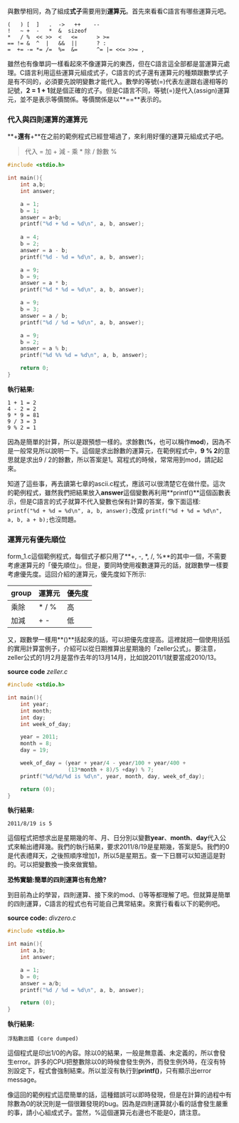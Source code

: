 與數學相同，為了組成**式子**需要用到**運算元**。首先來看看C語言有哪些運算元吧。

```
(   ) [  ]   .  ->   ++    --
!   ~ +  -   *  &  sizeof
*   / %  << >>  <   <=      > >=
== != &  ^  |   &&  ||      ? :
=  += -= *= /=  %=  &=      ^= |= <<= >>= ,
```

雖然也有像單詞一樣看起來不像運算元的東西，但在C語言這全部都是當運算元處理。C語言利用這些運算元組成式子，C語言的式子還有運算元的種類跟數學式子是有不同的，必須要先說明變數才能代入。數學的等號(=)代表左邊跟右邊相等的記號，**2 = 1 + 1**就是個正確的式子。但是C語言不同，等號(=)是代入(assign)運算元，並不是表示等價關係。等價關係是以**==**表示的。

### 代入與四則運算的運算元

**+**還有**+**在之前的範例程式已經登場過了，來利用好懂的運算元組成式子吧。

> 代入 =
> 加  +
> 減  -
> 乘  *
> 除  /
> 餘數 %

```cpp
#include <stdio.h>

int main(){
	int a,b;
	int answer;

	a = 1;
	b = 1;
	answer = a+b;
	printf("%d + %d = %d\n", a, b, answer);
	
	a = 4;
	b = 2;
	answer = a - b;
	printf("%d - %d = %d\n", a, b, answer);

	a = 9;
	b = 9;
	answer = a * b;
	printf("%d * %d = %d\n", a, b, answer);

	a = 9;
	b = 3;
	answer = a / b;
	printf("%d / %d = %d\n", a, b, answer);

	a = 9;
	b = 2;
	answer = a % b;
	printf("%d %% %d = %d\n", a, b, answer);

	return 0;
}
```
**執行結果:**
```
1 + 1 = 2
4 - 2 = 2
9 * 9 = 81
9 / 3 = 3
9 % 2 = 1
```
因為是簡單的計算，所以是跟預想一樣的。求餘數(**%**，也可以稱作**mod**)，因為不是一般常見所以說明一下。這個是求出餘數的運算元，在範例程式中，**9 % 2**的意思就是求出9 / 2的餘數，所以答案是1。寫程式的時候，常常用到mod，請記起來。

知道了這些事，再去讀第七章的ascii.c程式，應該可以很清楚它在做什麼。這次的範例程式，雖然我們把結果放入**answer**這個變數再利用**printf()**這個函數表示，但是C語言的式子就算不代入變數也保有計算的答案，像下面這樣:
`printf("%d + %d = %d\n", a, b, answer);`改成
`printf("%d + %d = %d\n", a, b, a + b);`也沒問題。

### 運算元有優先順位

form_1.c這個範例程式，每個式子都只用了**+, -, *, /, %**的其中一個，不需要考慮運算元的「優先順位」。但是，要同時使用複數運算元的話，就跟數學一樣要考慮優先度。這回介紹的運算元，優先度如下所示:

| group | 運算元 | 優先度 |
|-------|--------|--------|
| 乘除  | * / %  | 高     |
| 加減  | + -    | 低     |

又，跟數學一樣用**()**括起來的話，可以把優先度提高。這裡就把一個使用括弧的實用計算當例子，介紹可以從日期推算出星期幾的「zeller公式」。要注意，zeller公式的1月2月是當作去年的13月14月，比如說2011/1就要當成2010/13。

**source code**
*zeller.c*
```cpp
#include <stdio.h>

int main(){
	int year;
	int month;
	int day;
	int week_of_day;

	year = 2011;
	month = 8;
	day = 19;

	week_of_day = (year + year/4 - year/100 + year/400 + 
				   (13*month + 8)/5 +day) % 7;
	printf("%d/%d/%d is %d\n", year, month, day, week_of_day);

	return (0);
}
```
**執行結果:**
```
2011/8/19 is 5
```
這個程式把想求出是星期幾的年、月、日分別以變數**year**、**month**、**day**代入公式來輸出禮拜幾。我們的執行結果，要求2011/8/19是星期幾，答案是5。我們的0是代表禮拜天，之後照順序增加1，所以5是星期五。查一下日曆可以知道這是對的。可以把變數換一換來做實驗。

**恐怖實驗:簡單的四則運算也有危險?**

到目前為止的學習，四則運算、接下來的mod、()等等都理解了吧。但就算是簡單的四則運算，C語言的程式也有可能自己異常結束。來實行看看以下的範例吧。

**source code:**
*divzero.c*
```cpp
#include <stdio.h>

int main(){
	int a,b;
	int answer;

	a = 1;
	b = 0;
	answer = a/b;
	printf("%d / %d = %d\n", a, b, answer);

	return (0);
}
```

**執行結果:**
```
浮點數出錯 (core dumped)
```
這個程式是印出1/0的內容。除以0的結果，一般是無意義、未定義的，所以會發生error。許多的CPU把整數除以0的時候會發生例外，而發生例外時，在沒有特別設定下，程式會強制結束。所以並沒有執行到**printf()**，只有顯示出error message。

像這回的範例程式這麼簡單的話，這種錯誤可以即時發現，但是在計算的過程中有除數為0的狀況則是一個很難發現的bug。因為是四則運算就小看的話會發生嚴重的事，請小心組成式子。當然，%這個運算元右邊也不能是0，請注意。
